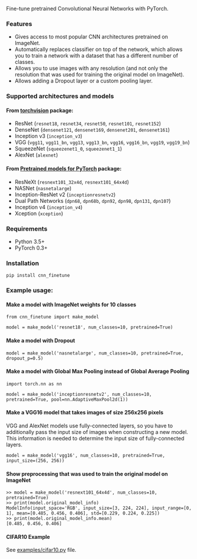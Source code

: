 Fine-tune pretrained Convolutional Neural Networks with PyTorch.


### Features
- Gives access to most popular CNN architectures pretrained on ImageNet.
- Automatically replaces classifier on top of the network, which allows you to train a network with a dataset that has a different number of classes.
- Allows you to use images with any resolution (and not only the resolution that was used for training the original model on ImageNet).
- Allows adding a Dropout layer or a custom pooling layer.


### Supported architectures and models

#### From [torchvision](https://github.com/pytorch/vision/) package:

- ResNet (`resnet18`, `resnet34`, `resnet50`, `resnet101`, `resnet152`)
- DenseNet (`densenet121`, `densenet169`, `densenet201`, `densenet161`)
- Inception v3 (`inception_v3`)
- VGG (`vgg11`, `vgg11_bn`, `vgg13`, `vgg13_bn`, `vgg16`, `vgg16_bn`, `vgg19`, `vgg19_bn`)
- SqueezeNet (`squeezenet1_0`, `squeezenet1_1`)
- AlexNet (`alexnet`)

#### From [Pretrained models for PyTorch](https://github.com/Cadene/pretrained-models.pytorch) package:
- ResNeXt (`resnext101_32x4d`, `resnext101_64x4d`)
- NASNet (`nasnetalarge`)
- Inception-ResNet v2 (`inceptionresnetv2`)
- Dual Path Networks (`dpn68`, `dpn68b`, `dpn92`, `dpn98`, `dpn131`, `dpn107`)
- Inception v4 (`inception_v4`)
- Xception (`xception`)


### Requirements
* Python 3.5+
* PyTorch 0.3+

### Installation

```
pip install cnn_finetune
```

### Example usage:

#### Make a model with ImageNet weights for 10 classes

```
from cnn_finetune import make_model

model = make_model('resnet18', num_classes=10, pretrained=True)
```

#### Make a model with Dropout
```
model = make_model('nasnetalarge', num_classes=10, pretrained=True, dropout_p=0.5)
```

#### Make a model with Global Max Pooling instead of Global Average Pooling
```
import torch.nn as nn

model = make_model('inceptionresnetv2', num_classes=10, pretrained=True, pool=nn.AdaptiveMaxPool2d(1))
```


#### Make a VGG16 model that takes images of size 256x256 pixels
VGG and AlexNet models use fully-connected layers, so you have to additionally pass the input size of images
when constructing a new model. This information is needed to determine the input size of fully-connected layers.
```
model = make_model('vgg16', num_classes=10, pretrained=True, input_size=(256, 256))
```

#### Show preprocessing that was used to train the original model on ImageNet
```
>> model = make_model('resnext101_64x4d', num_classes=10, pretrained=True)
>> print(model.original_model_info)
ModelInfo(input_space='RGB', input_size=[3, 224, 224], input_range=[0, 1], mean=[0.485, 0.456, 0.406], std=[0.229, 0.224, 0.225])
>> print(model.original_model_info.mean)
[0.485, 0.456, 0.406]
```

#### CIFAR10 Example
See [examples/cifar10.py](examples/cifar10.py) file.
